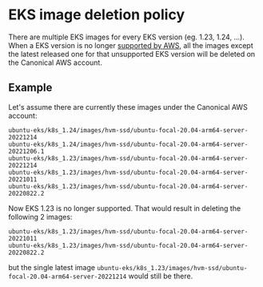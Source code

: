 # EKS image deletion policy

There are multiple EKS images for every EKS version (eg. 1.23, 1.24, ...). When a EKS version
is no longer [supported by AWS](https://docs.aws.amazon.com/eks/latest/userguide/kubernetes-versions.html),
all the images except the latest released one for that unsupported EKS version will be deleted on the Canonical AWS account.

## Example

Let's assume there are currently these images under the Canonical AWS account:

```
ubuntu-eks/k8s_1.24/images/hvm-ssd/ubuntu-focal-20.04-arm64-server-20221214
ubuntu-eks/k8s_1.24/images/hvm-ssd/ubuntu-focal-20.04-arm64-server-20221206.1
ubuntu-eks/k8s_1.23/images/hvm-ssd/ubuntu-focal-20.04-arm64-server-20221214
ubuntu-eks/k8s_1.23/images/hvm-ssd/ubuntu-focal-20.04-arm64-server-20221011
ubuntu-eks/k8s_1.23/images/hvm-ssd/ubuntu-focal-20.04-arm64-server-20220822.2
```

Now EKS 1.23 is no longer supported. That would result in deleting the following 2 images:

```
ubuntu-eks/k8s_1.23/images/hvm-ssd/ubuntu-focal-20.04-arm64-server-20221011
ubuntu-eks/k8s_1.23/images/hvm-ssd/ubuntu-focal-20.04-arm64-server-20220822.2
```

but the single latest image `ubuntu-eks/k8s_1.23/images/hvm-ssd/ubuntu-focal-20.04-arm64-server-20221214` would still be there.
